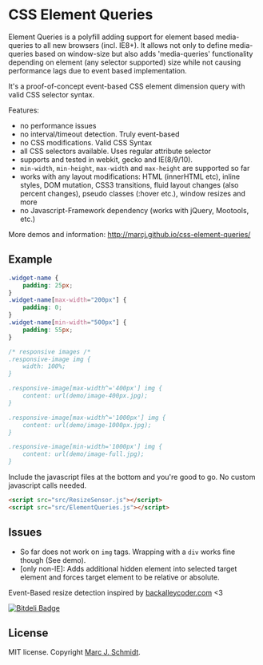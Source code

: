 CSS Element Queries
===================

Element Queries is a polyfill adding support for element based media-queries to all new browsers (incl. IE8+).
It allows not only to define media-queries based on window-size but also adds 'media-queries' functionality depending on element (any selector supported)
size while not causing performance lags due to event based implementation.

It's a proof-of-concept event-based CSS element dimension query with valid CSS selector syntax.

Features:

 - no performance issues
 - no interval/timeout detection. Truly event-based
 - no CSS modifications. Valid CSS Syntax
 - all CSS selectors available. Uses regular attribute selector
 - supports and tested in webkit, gecko and IE(8/9/10).
 - `min-width`, `min-height`, `max-width` and `max-height` are supported so far
 - works with any layout modifications: HTML (innerHTML etc), inline styles, DOM mutation, CSS3 transitions, fluid layout changes (also percent changes), pseudo classes (:hover etc.), window resizes and more
 - no Javascript-Framework dependency (works with jQuery, Mootools, etc.)

More demos and information: http://marcj.github.io/css-element-queries/

Example
-------

```css
.widget-name {
    padding: 25px;
}
.widget-name[max-width="200px"] {
    padding: 0;
}
.widget-name[min-width="500px"] {
    padding: 55px;
}

/* responsive images /*
.responsive-image img {
    width: 100%;
}

.responsive-image[max-width^='400px'] img {
    content: url(demo/image-400px.jpg);
}

.responsive-image[max-width^='1000px'] img {
    content: url(demo/image-1000px.jpg);
}

.responsive-image[min-width='1000px'] img {
    content: url(demo/image-full.jpg);
}
```

Include the javascript files at the bottom and you're good to go. No custom javascript calls needed.

```html
<script src="src/ResizeSensor.js"></script>
<script src="src/ElementQueries.js"></script>
```

Issues
------

 - So far does not work on `img` tags. Wrapping with a `div` works fine though (See demo).
 - [only non-IE]: Adds additional hidden element into selected target element and forces target element to be relative or absolute.
 

Event-Based resize detection inspired by [backalleycoder.com](http://www.backalleycoder.com/2013/03/18/cross-browser-event-based-element-resize-detection/) <3


[![Bitdeli Badge](https://d2weczhvl823v0.cloudfront.net/marcj/css-element-queries/trend.png)](https://bitdeli.com/free "Bitdeli Badge")


License
-------
MIT license. Copyright [Marc J. Schmidt](http://marcjschmidt.de/).